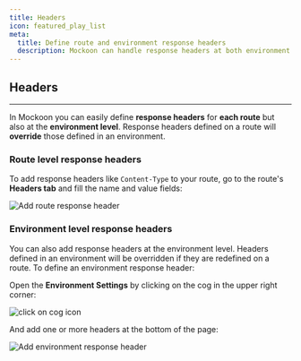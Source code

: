 ```yaml
---
title: Headers
icon: featured_play_list
meta:
  title: Define route and environment response headers
  description: Mockoon can handle response headers at both environment and route levels for your mock server, learn how
---
```


## Headers

---

In Mockoon you can easily define **response headers** for **each route** but also at the **environment level**. Response headers defined on a route will **override** those defined in an environment.

### Route level response headers

To add response headers like `Content-Type` to your route, go to the route's **Headers tab** and fill the name and value fields:

![Add route response header](/images/docs/add-route-header.png)

### Environment level response headers

You can also add response headers at the environment level. Headers defined in an environment will be overridden if they are redefined on a route. To define an environment response header:

Open the **Environment Settings** by clicking on the cog in the upper right corner:

![click on cog icon](/images/docs/open-settings.png)

And add one or more headers at the bottom of the page:

![Add environment response header](/images/docs/add-environment-header.png)
